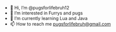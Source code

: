 - 👋 Hi, I’m @pugsforlifebruh12
- 👀 I’m interested in Furrys and pugs
- 🌱 I’m currently learning Lua and Java
- 📫 How to reach me pugsforlifebruh@gmail.com

<!---
pugsforlifebruh12/pugsforlifebruh12 is a ✨ special ✨ repository because its `README.md` (this file) appears on your GitHub profile.
You can click the Preview link to take a look at your changes.
--->
